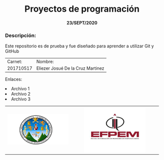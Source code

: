<center><h1>Proyectos de programación</h1></center>
<center><h4>23/SEPT/2020</h4></center>
<h3>Descripción:</h3>
<p>Este repositorio es de prueba y fue diseñado para aprender a utilizar Git y GitHub
<table>
<td>Carnet:
<td>Nombre:
<tr>
<td>201710517
<td>Eliezer Josué De la Cruz Martinez
</table>
   <p>Enlaces:
   <li>Archivo 1
   <li>Archivo 2
   <li>Archivo 3
   <table>
       <td width="25%">
          <img src="img/logou.png" width="200" height="100">
      <td width="25%">
         <img src="img/logoe.jpg" width="200" height="150">

